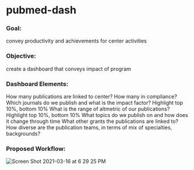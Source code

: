 # pubmed-dash
### Goal: 
convey productivity and achievements for center activities

### Objective: 
create a dashboard that conveys impact of program

### Dashboard Elements: 
How many publications are linked to center? How many in compliance?
Which journals do we publish and what is the impact factor? Highlight top 10%, bottom 10%
What is the range of altmetric of our publications? Highlight top 10%, bottom 10%
What topics do we publish on and how does it change through time
What other grants the publications are linked to?
How diverse are the publication teams, in terms of mix of specialties, backgrounds?

### Proposed Workflow:
![Screen Shot 2021-03-16 at 6 29 25 PM](https://user-images.githubusercontent.com/77218715/111400974-a449bb80-8685-11eb-95ef-4ee754d7923f.png)
